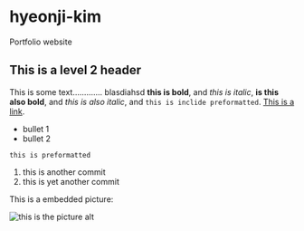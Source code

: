 # hyeonji-kim

Portfolio website


## This is a level 2 header

This is some text............. blasdiahsd **this is bold**, and _this is italic_, __is this also bold__, and *this is also italic*,
and `this is inclide preformatted`. [This is a link](https://www.norfolkwildlifetrust.org.uk/getmedia/dbba0b06-17e1-4ce9-b75d-19098be0ac91/Harbour-seal-on-the-beach,-Waxham,-Elizabeth-Dack,-21-Oct-2017-(Small).JPG.aspx?width=717&height=480&ext=.jpg).

- bullet 1
- bullet 2

```
this is preformatted
```

1. this is another commit
2. this is yet another commit

This is a embedded picture:

![this is the picture alt](https://www.norfolkwildlifetrust.org.uk/getmedia/dbba0b06-17e1-4ce9-b75d-19098be0ac91/Harbour-seal-on-the-beach,-Waxham,-Elizabeth-Dack,-21-Oct-2017-(Small).JPG.aspx?width=717&height=480&ext=.jpg)

